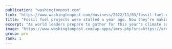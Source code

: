 ```yaml
---
publication: "washingtonpost.com"
link: "https://www.washingtonpost.com/business/2022/11/03/fossil-fuel-cop27-russia/"
title: "Fossil fuel projects were stalled a year ago. Now they’re making a comeback."
excerpt: "As world leaders prepare to gather for this year's climate summit, they will have to contend with a surge in new fossil fuel infrastructure prompted by the Russian invasion of Ukraine."
image: "https://www.washingtonpost.com/wp-apps/imrs.php?src=https://arc-anglerfish-washpost-prod-washpost.s3.amazonaws.com/public/OWKDCAIQMRQZJIDSS4WYU4IWIM.jpg&w=1440"
group: pro
rank: 1
---
```

